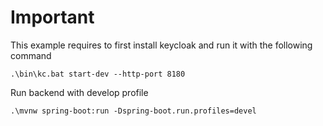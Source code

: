 # Important
This example requires to first install keycloak and run it with the following command

```
.\bin\kc.bat start-dev --http-port 8180
```

Run backend with develop profile
```
.\mvnw spring-boot:run -Dspring-boot.run.profiles=devel
```
